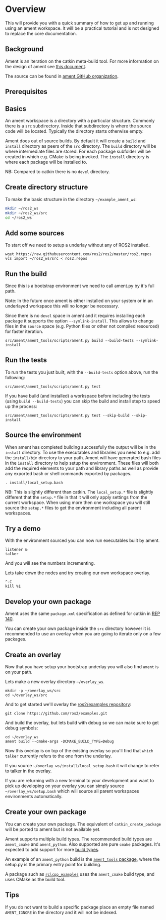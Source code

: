 # Overview

This will provide you with a quick summary of how to get up and running using an ament workspace.
It will be a practical tutorial and is not designed to replace the core documentation.


## Background

Ament is an iteration on the catkin meta-build tool.
For more information on the design of ament see [this document](http://design.ros2.org/articles/ament.html).

The source can be found in [ament GitHub organization](https://github.com/ament).


## Prerequisites

## Basics

An ament workspace is a directory with a particular structure.
Commonly there is a `src` subdirectory.
Inside that subdirectory is where the source code will be located.
Typically the directory starts otherwise empty.

Ament does out of source builds.
By default it will create a `build` and `install` directory as peers of the `src` directory.
The `build` directory will be where intermediate files are stored.
For each package subfolder will be created in which e.g. CMake is being invoked.
The `install` directory is where each package will be installed to.

NB: Compared to catkin there is no `devel` directory.


## Create directory structure

To make the basic structure in the directory `~/example_ament_ws`:

```bash
mkdir ~/ros2_ws
mkdir ~/ros2_ws/src
cd ~/ros2_ws
```


## Add some sources

To start off we need to setup a underlay without any of ROS2 installed.

```
wget https://raw.githubusercontent.com/ros2/ros2/master/ros2.repos
vcs import ~/ros2_ws/src < ros2.repos
```


## Run the build

Since this is a bootstrap environment we need to call ament.py by it's full path.

Note: In the future once ament is either installed on your system or in an underlayed workspace this will no longer be necessary.

Since there is no `devel` space in ament and it requires installing each package it supports the option `--symlink-install`.
This allows to change files in the `source` space (e.g. Python files or other not compiled resourced) for faster iteration.

```
src/ament/ament_tools/scripts/ament.py build --build-tests --symlink-install
```


## Run the tests

To run the tests you just built, with the `--build-tests` option above, run the following:

```
src/ament/ament_tools/scripts/ament.py test
```

If you have build (and installed) a workspace before including the tests (using `build --build-tests`) you can skip the build and install step to speed up the process:

```
src/ament/ament_tools/scripts/ament.py test --skip-build --skip-install
```


## Source the environment

When ament has completed building successfully the output will be in the `install` directory.
To use the executables and libraries you need to e.g. add the `install/bin` directory to your path.
Ament will have generated bash files in the `install` directory to help setup the environment.
These files will both add the required elements to your path and library paths as well as provide any exported bash or shell commands exported by packages.

```
. install/local_setup.bash
```

NB: This is slightly different than catkin.
The `local_setup.*` file is slightly different that the `setup.*` file in that it will only apply settings from the current workspace.
When using more then one workspace you will still source the `setup.*` files to get the environment including all parent workspaces.


## Try a demo

With the environment sourced you can now run executables built by ament.

```
listener &
talker
```

And you will see the numbers incrementing.

Lets take down the nodes and try creating our own workspace overlay.
```
^-C
kill %1
```


## Develop your own package

Ament uses the same `package.xml` specification as defined for catkin in [REP 140](http://www.ros.org/reps/rep-0140.html).

You can create your own package inside the `src` directory however it is recommended to use an overlay when you are going to iterate only on a few packages.


## Create an overlay

Now that you have setup your bootstrap underlay you will also find `ament` is on your path.

Lets make a new overlay directory `~/overlay_ws`.

```
mkdir -p ~/overlay_ws/src
cd ~/overlay_ws/src
```

And to get started we'll overlay the [ros2/examples repository](https://github.com/ros2/examples):

```
git clone https://github.com/ros2/examples.git
```

And build the overlay, but lets build with debug so we can make sure to get debug symbols:

```
cd ~/overlay_ws
ament build --cmake-args -DCMAKE_BUILD_TYPE=Debug
```

Now this overlay is on top of the existing overlay so you'll find that `which talker` currently refers to the one from the underlay.

If you source `~/overlay_ws/install/local_setup.bash` it will change to refer to talker in the overlay.

If you are returning with a new terminal to your development and want to pick up developing on your overlay you can simply source `~/overlay_ws/setup.bash` which will source all parent workspaces environments automatically.


## Create your own package

You can create your own package.
The equivalent of `catkin_create_package` will be ported to ament but is not available yet.

Ament supports multiple build types.
The recommended build types are `ament_cmake` and `ament_python`.
Also supported are pure `cmake` packages.
It's expected to add support for more [build types](https://github.com/ament/ament_tools/blob/master/doc/development/build_types.rst).

An example of an `ament_python` build is the [`ament_tools` package](https://github.com/ament/ament_tools), where the setup.py is the primary entry point for building.

A package such as [`rclcpp_examples`](https://github.com/ros2/examples/tree/master/rclcpp_examples) uses the `ament_cmake` build type, and uses CMake as the build tool.


## Tips

If you do not want to build a specific package place an empty file named `AMENT_IGNORE` in the directory and it will not be indexed.
